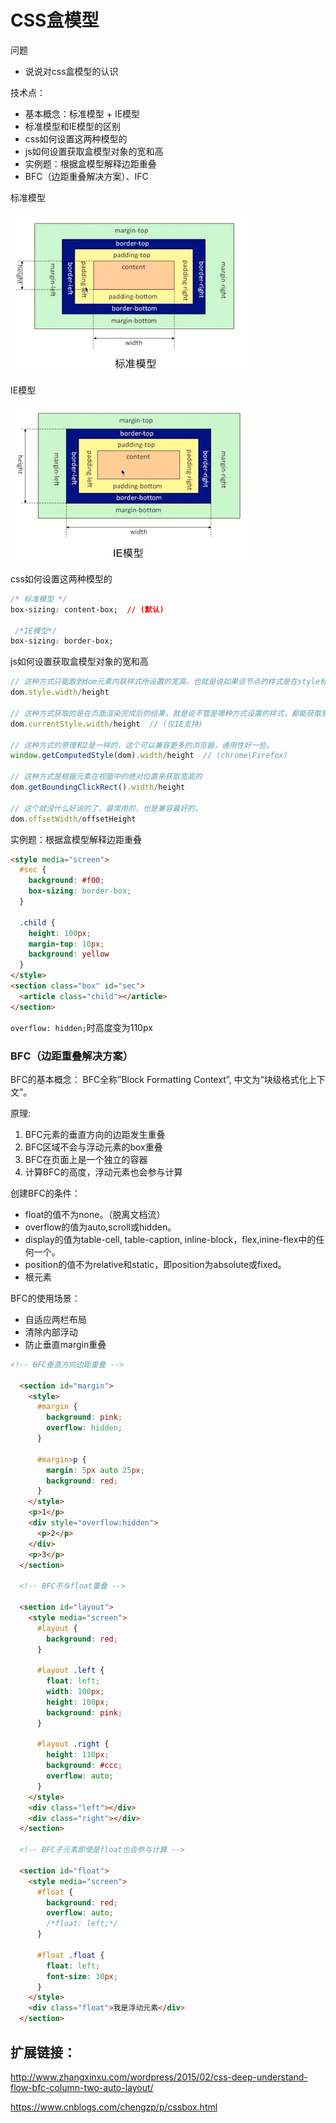 # CSS盒模型

问题
- 说说对css盒模型的认识


技术点：
- 基本概念：标准模型 + IE模型
- 标准模型和IE模型的区别
- css如何设置这两种模型的
- js如何设置获取盒模型对象的宽和高
- 实例题：根据盒模型解释边距重叠
- BFC（边距重叠解决方案）、IFC


标准模型

![](./img/css-m.png)

IE模型

![](./img/css-m-ie.png)


css如何设置这两种模型的
```css
/* 标准模型 */
box-sizing: content-box;  // (默认)

 /*IE模型*/
box-sizing: border-box;
```


js如何设置获取盒模型对象的宽和高
```js
// 这种方式只能取到dom元素内联样式所设置的宽高，也就是说如果该节点的样式是在style标签中或外联的CSS文件中设置的话，通过这种方法是获取不到dom的宽高的。
dom.style.width/height

// 这种方式获取的是在页面渲染完成后的结果，就是说不管是哪种方式设置的样式，都能获取到。(仅IE支持)
dom.currentStyle.width/height  // (仅IE支持)

// 这种方式的原理和2是一样的，这个可以兼容更多的浏览器，通用性好一些。
window.getComputedStyle(dom).width/height  // (chrome\Firefox)

// 这种方式是根据元素在视窗中的绝对位置来获取宽高的
dom.getBoundingClickRect().width/height

// 这个就没什么好说的了，最常用的，也是兼容最好的。
dom.offsetWidth/offsetHeight
```


实例题：根据盒模型解释边距重叠
```html
<style media="screen">
  #sec {
    background: #f00;
    box-sizing: border-box;
  }

  .child {
    height: 100px;
    margin-top: 10px;
    background: yellow
  }
</style>
<section class="box" id="sec">
  <article class="child"></article>
</section>
```
`overflow: hidden;`时高度变为110px




### BFC（边距重叠解决方案）

BFC的基本概念：
BFC全称”Block Formatting Context”, 中文为“块级格式化上下文”。

原理:
1. BFC元素的垂直方向的边距发生重叠
1. BFC区域不会与浮动元素的box重叠
1. BFC在页面上是一个独立的容器
1. 计算BFC的高度，浮动元素也会参与计算


创建BFC的条件：
- float的值不为none。（脱离文档流）
- overflow的值为auto,scroll或hidden。
- display的值为table-cell, table-caption, inline-block，flex,inine-flex中的任何一个。
- position的值不为relative和static，即position为absolute或fixed。
- 根元素


BFC的使用场景：
- 自适应两栏布局
- 清除内部浮动 
- 防止垂直margin重叠



```html
<!-- BFC垂直方向边距重叠 -->

  <section id="margin">
    <style>
      #margin {
        background: pink;
        overflow: hidden;
      }

      #margin>p {
        margin: 5px auto 25px;
        background: red;
      }
    </style>
    <p>1</p>
    <div style="overflow:hidden">
      <p>2</p>
    </div>
    <p>3</p>
  </section>

  <!-- BFC不与float重叠 -->

  <section id="layout">
    <style media="screen">
      #layout {
        background: red;
      }

      #layout .left {
        float: left;
        width: 100px;
        height: 100px;
        background: pink;
      }

      #layout .right {
        height: 110px;
        background: #ccc;
        overflow: auto;
      }
    </style>
    <div class="left"></div>
    <div class="right"></div>
  </section>

  <!-- BFC子元素即使是float也会参与计算 -->

  <section id="float">
    <style media="screen">
      #float {
        background: red;
        overflow: auto;
        /*float: left;*/
      }

      #float .float {
        float: left;
        font-size: 30px;
      }
    </style>
    <div class="float">我是浮动元素</div>
  </section>
```




## 扩展链接：

http://www.zhangxinxu.com/wordpress/2015/02/css-deep-understand-flow-bfc-column-two-auto-layout/

https://www.cnblogs.com/chengzp/p/cssbox.html


